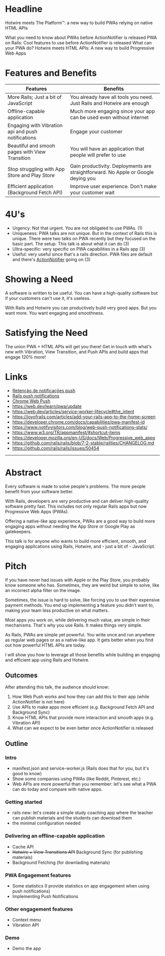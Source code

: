 # Headline

Hotwire meets The Platform™: a new way to build PWAs relying on native HTML APIs

What you need to know about PWAs before ActionNotifier is released
PWA on Rails: Cool features to use before ActionNotifier is released
What can your PWA do?
Hotwire meets HTML APIs: A new way to build Progressive Web Apps

# Features and Benefits

| Features | Benefits |
| --- | --- |
| More Rails; Just a bit of JavaScript | You already have all tools you need. Just Rails and Hotwire are enough |
| Offline-capable application | Much more engaging since your app can be used even without internet |
| Engaging with Vibration api and push notifications | Engage your customer |
| Beautiful and smooh pages with View Transition | You will have an application that people will prefer to use |
| Stop struggling with App Store and Play Store | Gain productivity. Deployments are straightforward. No Apple or Google deying you |
| Efficient application (Background Fetch API) | Improve user experience. Don't make your customer wait |

# 4U's

- Urgency: Not that urgent. You are not obligated to use PWAs. (1)
- Uniqueness: PWA talks are not unique. But in the context of Rails this is unique. There were two talks on PWA recently but they focused on the basic part. The setup. This talk is about what it can do (3)
- Ultra-specific: very specific on PWA capabilities in a Rails app (3)
- Useful: very useful since that's a rails direction. PWA files are default and there's [ActionNotifier](https://github.com/rails/rails/issues/50454) going on (3)

# Showing a Need

A software is written to be useful. You can have a high-quality software but if your customers can't use it, it's useless.

With Rails and Hotwire you can productively build very good apps. But you want more. You want engaging and smoothness.

# Satisfying the Need

The union PWA + HTML APIs will get you there! Get in touch with what's new with Vibration, View Transition, and Push
APIs and build apps that engage 120% more!

# Links

- [Retenção de notificações push](https://www.mobiloud.com/blog/push-notification-statistics#push-notification-retention-statistics)
- [Rails push notifications](https://joyofrails.com/articles/web-push-notifications-from-rails)
- [Chrome Web Push](https://developer.chrome.com/docs/extensions/how-to/integrate/web-push)
- https://web.dev/learn/pwa/update
- https://web.dev/articles/service-worker-lifecycle#the_intent
- https://joyofrails.com/articles/add-your-rails-app-to-the-home-screen
- https://developer.chrome.com/docs/capabilities/pwa-manifest-id
- https://www.notifyvisitors.com/blog/web-push-notifications-stats/
- https://www.w3.org/TR/appmanifest/#shortcut-items
- https://developer.mozilla.org/en-US/docs/Web/Progressive_web_apps
- https://github.com/rails/rails/blob/7-2-stable/railties/CHANGELOG.md
- https://github.com/rails/rails/issues/50454

---

# Abstract

Every software is made to solve people's problems. The more people benefit from your software better.

With Rails, developers are very productive and can deliver high-quality software pretty fast. This includes not only regular Rails apps but now Progressive Web Apps (PWAs).

Offering a native-like app experience, PWAs are a good way to build more engaging apps without needing the App Store or Google Play as gatekeepers.

This talk is for anyone who wants to build more efficient, smooth, and engaging applications using Rails, Hotwire, and - just a bit of - JavaScript.

# Pitch

If you have never had issues with Apple or the Play Store, you probably know someone who has. Sometimes, they are weird but simple to solve, like an incorrect alpha filter on the image.

Sometimes, the issue is hard to solve, like forcing you to use their expensive payment methods. You end up implementing a feature you didn't want to, making your team less productive on what matters.

Most apps you work on, while delivering much value, are simple in their mechanisms. That's why you use Rails. It makes things very simple.

As Rails, PWAs are simple yet powerful. You write once and run anywhere as regular web pages or as a native-like app. It gets better when you find out how powerful HTML APIs are today.

I will show you how to leverage all those benefits while building an engaging and efficient app using Rails and Hotwire.

## Outcomes

After attending this talk, the audience should know:

1. How Web Push works and how they can add this to their app (while ActionNotifier is not here)
2. Use APIs to make apps more efficient (e.g. Background Fetch API and Background Sync)
3. Know HTML APIs that provide more interaction and smooth apps (e.g. Vibration API)
4. What can we expect to be even better once ActionNotifier is released

## Outline

### Intro

- manifest.json and service-worker.js (Rails does that for you, but it's good to know)
- Show some companies using PWAs (like Reddit, Pinterest, etc.)
- Web APIs are more powerful than you remember: let's see what a PWA can do today and compare with native apps.

### Getting started

- rails new: let's create a simple study coaching app where the teacher can publish materials and the students can
    download them
- the minimal configuration needed

### Delivering an offline-capable application

- Cache API
- ~~Hotwire + View Transitions API~~ Background Sync (for publishing materials)
- Background Fetching (for downlading materials)

### PWA Engagement features

- Some statistics (I provide statistics on app engagement when using push notifications)
- Implementing Push Notifications

### Other engagement features

- Context menu
- Vibration API

### Demo

- Demo the app
